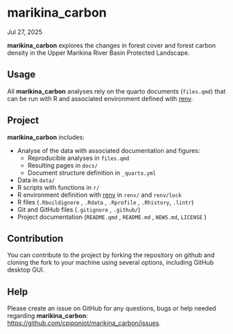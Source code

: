 # marikina_carbon

Jul 27, 2025

<!-- [![](https://www.repostatus.org/badges/latest/wip.svg)](#0) [![lint](https://github.com/cpiponiot/marikina_carbon/workflows/lint/badge.svg)](https://github.com/cpiponiot/marikina_carbon/actions?query=workflow%3Alint) -->

**marikina_carbon** explores the changes in forest cover and forest
carbon density in the Upper Marikina River Basin Protected Landscape.

## Usage

All **marikina_carbon** analyses rely on the quarto documents
(`files.qmd`) that can be run with R and associated environment defined
with [renv](#0).

## Project

**marikina_carbon** includes:

- Analyse of the data with associated documentation and figures:
  - Reproducible analyses in `files.qmd`
  - Resulting pages in `docs/`
  - Document structure definition in `_quarto.yml`
- Data in `data/`
- R scripts with functions in `r/`
- R environment definition with
  [renv](https://rstudio.github.io/renv/articles/renv.html) in `renv/`
  and `renv/lock`
- R files (`.Rbuildignore` , `.Rdata` , `.Rprofile` , `.Rhistory`,
  `.lintr`)
- Git and GitHub files (`.gitignore` , `.github/`)
- Project documentation (`README.qmd` , `README.md` , `NEWS.md`,
  `LICENSE` )

## Contribution

You can contribute to the project by forking the repository on github
and cloning the fork to your machine using several options, including
GitHub desktop GUI.

## Help

Please create an issue on GitHub for any questions, bugs or help needed
regarding **marikina_carbon**:
<https://github.com/cpiponiot/marikina_carbon/issues>.
